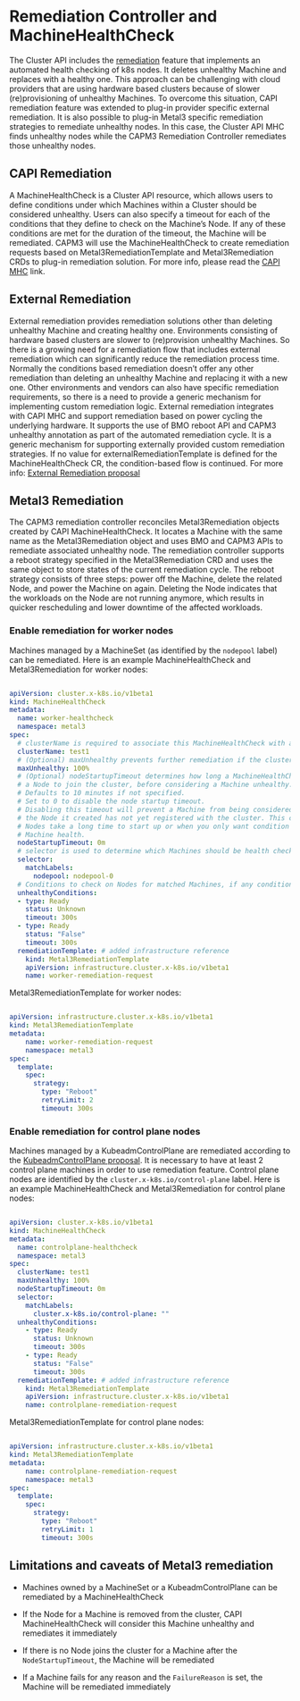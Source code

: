 # Remediation Controller and MachineHealthCheck

The Cluster API includes the [remediation](https://cluster-api.sigs.k8s.io/tasks/automated-machine-management/healthchecking.html) feature that implements an automated health checking of k8s nodes. It deletes unhealthy Machine and replaces with a healthy one. This approach can be challenging with cloud providers that are using hardware based clusters because of slower (re)provisioning of unhealthy Machines. To overcome this situation, CAPI remediation feature was extended to plug-in provider specific external remediation. It is also possible to plug-in Metal3 specific remediation strategies to remediate unhealthy nodes. In this case, the Cluster API MHC finds unhealthy nodes while the CAPM3 Remediation Controller remediates those unhealthy nodes.

## CAPI Remediation

A MachineHealthCheck is a Cluster API resource, which allows users to define conditions under which Machines within a Cluster should be considered unhealthy. Users can also specify a timeout for each of the conditions that they define to check on the Machine’s Node. If any of these conditions are met for the duration of the timeout, the Machine will be remediated. CAPM3 will use the MachineHealthCheck to create remediation requests based on Metal3RemediationTemplate and Metal3Remediation CRDs to plug-in remediation solution. For more info, please read the [CAPI MHC](https://cluster-api.sigs.k8s.io/tasks/automated-machine-management/healthchecking.html) link.

## External Remediation

External remediation provides remediation solutions other than deleting unhealthy Machine and creating healthy one. Environments consisting of hardware based clusters are slower to (re)provision unhealthy Machines. So there is a growing need for a remediation flow that includes external remediation which can significantly reduce the remediation process time. Normally the conditions based remediation doesn’t offer any other remediation than deleting an unhealthy Machine and replacing it with a new one. Other environments and vendors can also have specific remediation requirements, so there is a need to provide a generic mechanism for implementing custom remediation logic. External remediation integrates with CAPI MHC and support remediation based on power cycling the underlying hardware. It supports the use of BMO reboot API and CAPM3 unhealthy annotation as part of the automated remediation cycle. It is a generic mechanism for supporting externally provided custom remediation strategies. If no value for externalRemediationTemplate is defined for the MachineHealthCheck CR, the condition-based flow is continued. For more info: [External Remediation proposal](https://github.com/kubernetes-sigs/cluster-api/pull/3190/files)

## Metal3 Remediation

The CAPM3 remediation controller reconciles Metal3Remediation objects created by CAPI MachineHealthCheck. It locates a Machine with the same name as the Metal3Remediation object and uses BMO and CAPM3 APIs to remediate associated unhealthy node. The remediation controller supports a reboot strategy specified in the Metal3Remediation CRD and uses the same object to store states of the current remediation cycle. The reboot strategy consists of three steps: power off the Machine, delete the related Node, and power the Machine on again. Deleting the Node indicates that the workloads on the Node are not running anymore, which results in quicker rescheduling and lower downtime of the affected workloads.

### Enable remediation for worker nodes

Machines managed by a MachineSet (as identified by the `nodepool` label) can be remediated. Here is an example MachineHealthCheck and Metal3Remediation for worker nodes:

```yaml

apiVersion: cluster.x-k8s.io/v1beta1
kind: MachineHealthCheck
metadata:
  name: worker-healthcheck
  namespace: metal3
spec:
  # clusterName is required to associate this MachineHealthCheck with a particular cluster
  clusterName: test1
  # (Optional) maxUnhealthy prevents further remediation if the cluster is already partially unhealthy
  maxUnhealthy: 100%
  # (Optional) nodeStartupTimeout determines how long a MachineHealthCheck should wait for
  # a Node to join the cluster, before considering a Machine unhealthy.
  # Defaults to 10 minutes if not specified.
  # Set to 0 to disable the node startup timeout.
  # Disabling this timeout will prevent a Machine from being considered unhealthy when
  # the Node it created has not yet registered with the cluster. This can be useful when
  # Nodes take a long time to start up or when you only want condition based checks for
  # Machine health.
  nodeStartupTimeout: 0m
  # selector is used to determine which Machines should be health checked
  selector:
    matchLabels:
      nodepool: nodepool-0
  # Conditions to check on Nodes for matched Machines, if any condition is matched for the duration of its timeout, the Machine is considered unhealthy
  unhealthyConditions:
  - type: Ready
    status: Unknown
    timeout: 300s
  - type: Ready
    status: "False"
    timeout: 300s
  remediationTemplate: # added infrastructure reference
    kind: Metal3RemediationTemplate
    apiVersion: infrastructure.cluster.x-k8s.io/v1beta1
    name: worker-remediation-request

```

Metal3RemediationTemplate for worker nodes:

```yaml

apiVersion: infrastructure.cluster.x-k8s.io/v1beta1
kind: Metal3RemediationTemplate
metadata:
    name: worker-remediation-request
    namespace: metal3
spec:
  template:
    spec:
      strategy:
        type: "Reboot"
        retryLimit: 2
        timeout: 300s

```

### Enable remediation for control plane nodes

Machines managed by a KubeadmControlPlane are remediated according to the [KubeadmControlPlane proposal](https://github.com/kubernetes-sigs/cluster-api/blob/main/docs/proposals/20191017-kubeadm-based-control-plane.md#remediation-using-delete-and-recreate). It is necessary to have at least 2 control plane machines in order to use remediation feature. Control plane nodes are identified by the `cluster.x-k8s.io/control-plane` label. Here is an example MachineHealthCheck and Metal3Remediation for control plane nodes:

```yaml

apiVersion: cluster.x-k8s.io/v1beta1
kind: MachineHealthCheck
metadata:
  name: controlplane-healthcheck
  namespace: metal3
spec:
  clusterName: test1
  maxUnhealthy: 100%
  nodeStartupTimeout: 0m
  selector:
    matchLabels:
      cluster.x-k8s.io/control-plane: ""
  unhealthyConditions:
    - type: Ready
      status: Unknown
      timeout: 300s
    - type: Ready
      status: "False"
      timeout: 300s
  remediationTemplate: # added infrastructure reference
    kind: Metal3RemediationTemplate
    apiVersion: infrastructure.cluster.x-k8s.io/v1beta1
    name: controlplane-remediation-request

```

Metal3RemediationTemplate for control plane nodes:

```yaml

apiVersion: infrastructure.cluster.x-k8s.io/v1beta1
kind: Metal3RemediationTemplate
metadata:
    name: controlplane-remediation-request
    namespace: metal3
spec:
  template:
    spec:
      strategy:
        type: "Reboot"
        retryLimit: 1
        timeout: 300s

```

## Limitations and caveats of Metal3 remediation

* Machines owned by a MachineSet or a KubeadmControlPlane can be remediated by a MachineHealthCheck

* If the Node for a Machine is removed from the cluster, CAPI MachineHealthCheck will consider this Machine unhealthy and remediates it immediately

* If there is no Node joins the cluster for a Machine after the ```NodeStartupTimeout```, the Machine will be remediated

* If a Machine fails for any reason and the ```FailureReason``` is set, the Machine will be remediated immediately
